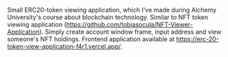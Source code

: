 Small ERC20-token viewing application, which I've made during Alchemy University's course about blockchain technology. Similar to NFT token viewing application (https://github.com/tobiasocula/NFT-Viewer-Application). Simply create account window frame, input address and view someone's NFT holdings.
Frontend application available at https://erc-20-token-view-application-f4r1.vercel.app/.
